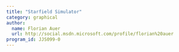 ```yaml
---
title: "Starfield Simulator"
category: graphical
author:
  name: Florian Auer
  url: http://social.msdn.microsoft.com/profile/florian%20auer
program_id: JJS099-0
---
```

